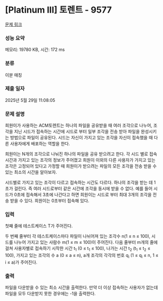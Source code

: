# [Platinum III] 토렌트 - 9577 

[문제 링크](https://www.acmicpc.net/problem/9577) 

### 성능 요약

메모리: 19780 KB, 시간: 172 ms

### 분류

이분 매칭

### 제출 일자

2025년 5월 29일 11:08:05

### 문제 설명

<p>희원이가 사용하는 ACM토렌트는 하나의 파일을 공유받을 때 여러 조각으로 나누어, 조각을 지닌 시드가 접속하는 시간에 시드로 부터 일부 조각을 전송 받아 파일을 완성시키는 방법으로 파일이 공유된다.  시드는 자신이 가지고 있는 조각을 자신이 접속했을 때 다른 사용자에게 배포하는 역할을 한다.</p>

<p>희원이는 N개의 조각으로 나눠진 하나의 파일을 공유 받으려고 한다.  각 시드 별로 접속시간과 가지고 있는 조각의 정보가 주어졌고 희원이 이외의 다른 사용자가 가지고 있는 조각은 고정되어 있다고 가정할 때 희원이가 받으려는 파일의 모든 조각을 전송 받을 수 있는 최소의 시간을 알아보자.</p>

<p>시드별로 가지고 있는 조각이 다르고 접속하는 시간도 다르다. 하나의 조각을 받는 데 1초가 걸린다. 즉 여러 시드로부터 같은 시간에 조각을 동시에 받을 수 없다. 예를 들어 시드가 0초에 접속해서 3초에 나간다고 하면 희원이는 시드로 부터 최대 3개의 조각을 전송 받을 수 있다. 희원이는 0초부터 접속해 있다.</p>

### 입력 

 <p>첫째 줄에 테스트케이스 T가 주어진다. </p>

<p>두 번째 줄부터 각 테스트케이스마다 파일이 나뉘어져 있는 조각수 n(1 ≤ n ≤ 100), 시드를 나누어 가지고 있는 사람수 m(1 ≤ m ≤ 100)이 주어진다. 다음 줄부터 m개의 줄에 걸쳐 사용자별로 접속하기 시작한 시간 t<sub>1</sub> (0 ≤ t<sub>1</sub> ≤ 100), 나가는 시간 t<sub>2</sub> (t<sub>1</sub> ≤ t<sub>2</sub> ≤ 100), 가지고 있는 조각의 수 a (0 ≤ a ≤ n), a개 조각의 각각의 번호 q<sub>i</sub> (1 ≤ q<sub>i</sub> ≤ n, 1 ≤ i ≤ a)가 주어진다.</p>

### 출력 

 <p>파일을 다운받을 수 있는 최소 시간을 출력한다. 만약 더 이상 접속하는 사용자가 없는데 파일을 모두 다운받지 못한 경우에는 -1을 출력한다.</p>

